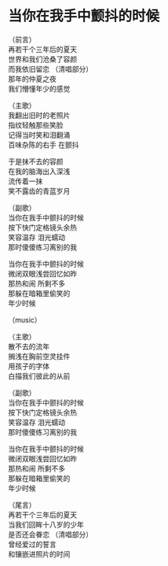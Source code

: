 # 当你在我手中颤抖的时候

（前言）  
再若干个三年后的夏天  
世界和我们沧桑了容颜  
而我依旧留恋            （清唱部分）  
那年的仲夏之夜  
我们懵懂年少的感觉     




（主歌）  
我翻出旧时的老照片  
指纹轻触那些笑脸  
记得当时笑和泪翻涌  
百味杂陈的右手 在颤抖  

于是抹不去的容颜  
在我的脑海出入深浅  
流传着一抹  
笑不露齿的青蓝岁月  



（副歌）  
当你在我手中颤抖的时候  
按下快门定格镜头余热  
笑容温存  泪光蠕动  
那时傻傻练习离别的我  

当你在我手中颤抖的时候  
微闭双眼浅尝回忆如昨  
那热和闹 所剩不多  
那躲在暗箱里偷笑的  
年少时候      

（music）  



（主歌）  
散不去的流年  
搁浅在胸前空灵挂件  
用孩子的字体  
白描我们彼此的从前  



（副歌）  
当你在我手中颤抖的时候  
按下快门定格镜头余热  
笑容温存  泪光蠕动  
那时傻傻练习离别的我  

当你在我手中颤抖的时候  
微闭双眼浅尝回忆如昨  
那热和闹  所剩不多  
那躲在暗箱里偷笑的  
年少时候  




（尾言）  
再若干个三年后的夏天  
当我们回眸十八岁的少年  
是否还会眷恋                    （清唱部分）  
曾经爱过的誓言  
和镶嵌进照片的时间  

